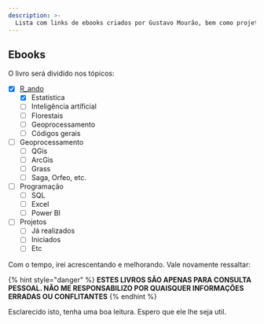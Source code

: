 ```yaml
---
description: >-
  Lista com links de ebooks criados por Gustavo Mourão, bem como projetos de criação de novos ebooks 
---
```


## Ebooks

O livro será dividido nos tópicos:

* [x] [R_ando](https://gustavohen1.gitbook.io/mourao/)
  * [x] Estatistica
  * [ ] Inteligência artíficial
  * [ ] Florestais
  * [ ] Geoprocessamento
  * [ ] Códigos gerais
* [ ] Geoprocessamento
  * [ ] QGis
  * [ ] ArcGis
  * [ ] Grass
  * [ ] Saga, Orfeo, etc.
* [ ] Programação
  * [ ] SQL
  * [ ] Excel
  * [ ] Power BI
* [ ] Projetos
  * [ ] Já realizados
  * [ ] Iniciados
  * [ ] Etc

Com o tempo, irei acrescentando e melhorando. Vale novamente ressaltar: 

{% hint style="danger" %}
**ESTES LIVROS SÃO APENAS PARA CONSULTA PESSOAL. NÃO ME RESPONSABILIZO POR QUAISQUER INFORMAÇÕES ERRADAS OU CONFLITANTES**
{% endhint %}

Esclarecido isto, tenha uma boa leitura. Espero que ele lhe seja util.
